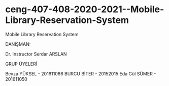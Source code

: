 # ceng-407-408-2020-2021--Mobile-Library-Reservation-System
 Mobile Library Reservation System
 
 DANIŞMAN: 
 
 Dr. Instructor Serdar ARSLAN
 
 GRUP ÜYELERİ

 Beyza YÜKSEL - 201611066
 BURCU BİTER - 20152015
 Eda Gül SÜMER - 201611050
